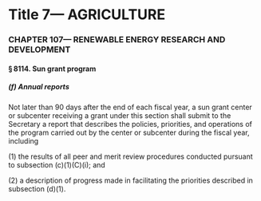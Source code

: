 
# Title 7— AGRICULTURE
### CHAPTER 107— RENEWABLE ENERGY RESEARCH AND DEVELOPMENT
#### § 8114. Sun grant program
##### (f) Annual reports

Not later than 90 days after the end of each fiscal year, a sun grant center or subcenter receiving a grant under this section shall submit to the Secretary a report that describes the policies, priorities, and operations of the program carried out by the center or subcenter during the fiscal year, including

(1) the results of all peer and merit review procedures conducted pursuant to subsection (c)(1)(C)(i); and

(2) a description of progress made in facilitating the priorities described in subsection (d)(1).
